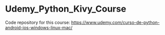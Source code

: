 # Udemy_Python_Kivy_Course
Code repository for this course: https://www.udemy.com/curso-de-python-android-ios-windows-linux-mac/
